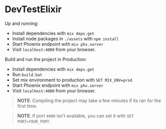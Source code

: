 # DevTestElixir

Up and running:

  * Install dependencies with `mix deps.get`
  * Install node packages in `./assets` with `npm install`
  * Start Phoenix endpoint with `mix phx.server`
  * Visit `localhost:4000` from your browser.

Build and run the project in Production:

  * Install dependencies with `mix deps.get`
  * Run `build.bat`
  * Set mix environment to production with `SET MIX_ENV=prod`
  * Start Phoenix endpoint with `mix phx.server`
  * Visit `localhost:4000` from your browser.

> **NOTE**: Compiling the project may take a few minutes if its ran for the first time.

> **NOTE**: If port `4000` isn't available, you can set it with `SET PORT=YOUR_PORT`.

